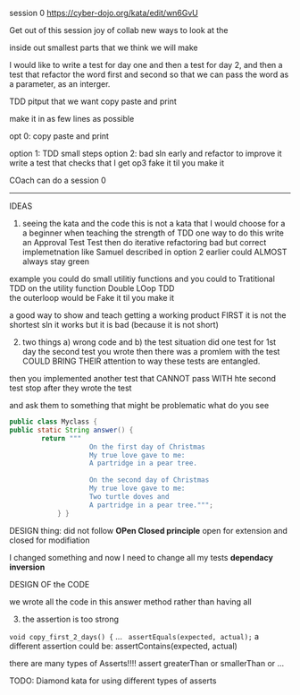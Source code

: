 session 0
https://cyber-dojo.org/kata/edit/wn6GvU

Get out of this session
joy of collab
new ways to look at the 

inside out
smallest parts that we think we will make

I would like to write a test for day one and then a test for day 2, and then a test that refactor the word first and second so that we can pass the word as a parameter, as an interger.

TDD
pitput that we want
copy paste and print


make it in as few lines as possible


opt 0: copy paste and print

option 1: TDD small steps
option 2: bad sln early and refactor to improve it
write a test that checks that I get 
op3 fake it til you make it


COach can do a session 0

-----
IDEAS
1) seeing the kata and the code
this is not a kata that I would choose for a a beginner when teaching the strength of TDD
one way to do this
write an Approval Test Test
then do iterative refactoring
bad but correct implemetnation like Samuel  described in option 2 earlier
could ALMOST always stay green 

example you could do small utilitiy functions 
and you could to Tratitional TDD on the utility function
Double LOop TDD  
the outerloop would be      Fake it til you make it 

a good way to show and teach getting a working product FIRST
it is not the shortest sln
it works but it is bad (because it is not short)

2) two things a) wrong  code  and b) the test 
situation 
did one test for 1st day
the second test you wrote
   then there was a promlem with the test
COULD BRING THEIR attention to way these tests are entangled.

then you implemented another test that 
CANNOT pass WITH hte second test 
stop after they wrote the test

and ask them to something that might be problematic
what do you see
```java
public class Myclass {
public static String answer() {
        return """
                    On the first day of Christmas
                    My true love gave to me:
                    A partridge in a pear tree.
        
                    On the second day of Christmas
                    My true love gave to me:
                    Two turtle doves and
                    A partridge in a pear tree.""";
            } }
```
  DESIGN thing:  did not follow **OPen Closed  principle**
 open for extension and closed for modifiation

I changed something    and now I need to change all my tests
**dependacy inversion** 

DESIGN OF the CODE


we wrote all the code in this answer method
 rather than having all 

3) the assertion is too strong

`void copy_first_2_days() {`
...
` assertEquals(expected, actual);`
a different assertion could be:
assertContains(expected, actual)

there are many types of Asserts!!!!
assert  greaterThan or smallerThan or ...

TODO: 
Diamond kata for 
using different types of asserts


